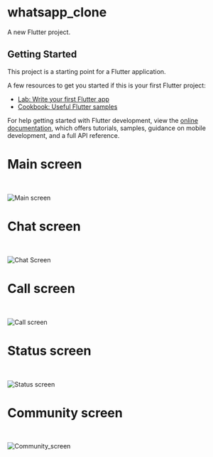 # whatsapp_clone

A new Flutter project.

## Getting Started

This project is a starting point for a Flutter application.

A few resources to get you started if this is your first Flutter project:

- [Lab: Write your first Flutter app](https://docs.flutter.dev/get-started/codelab)
- [Cookbook: Useful Flutter samples](https://docs.flutter.dev/cookbook)

For help getting started with Flutter development, view the
[online documentation](https://docs.flutter.dev/), which offers tutorials,
samples, guidance on mobile development, and a full API reference.

<h1> Main screen </h1><br>

![Main screen](images/one.png)

<h1> Chat screen </h1><br>

![Chat Screen](images/two.png)<br>

<h1> Call screen </h1><br>

![Call screen](images/three.png)<br>

<h1> Status screen </h1><br>

![Status screen](images/five.png)<br>

<h1> Community screen </h1><br>

![Community_screen](images/four.png)<br>













